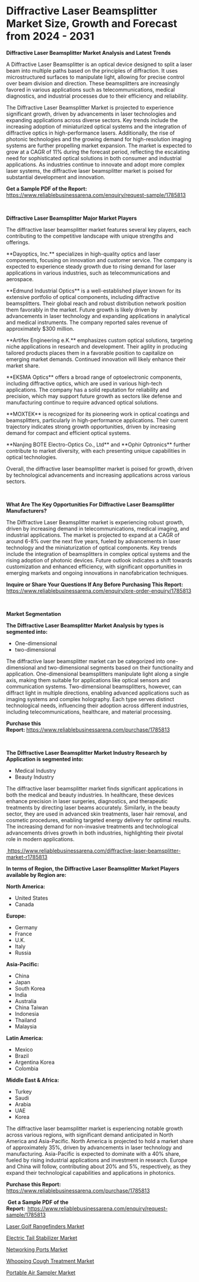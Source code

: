<p><h1>Diffractive Laser Beamsplitter Market Size, Growth and Forecast from 2024 - 2031</h1></p><p><strong>Diffractive Laser Beamsplitter Market Analysis and Latest Trends</strong></p>
<p><p>A Diffractive Laser Beamsplitter is an optical device designed to split a laser beam into multiple paths based on the principles of diffraction. It uses microstructured surfaces to manipulate light, allowing for precise control over beam division and direction. These beamsplitters are increasingly favored in various applications such as telecommunications, medical diagnostics, and industrial processes due to their efficiency and reliability.</p><p>The Diffractive Laser Beamsplitter Market is projected to experience significant growth, driven by advancements in laser technologies and expanding applications across diverse sectors. Key trends include the increasing adoption of miniaturized optical systems and the integration of diffractive optics in high-performance lasers. Additionally, the rise of photonic technologies and the growing demand for high-resolution imaging systems are further propelling market expansion. The market is expected to grow at a CAGR of 11% during the forecast period, reflecting the escalating need for sophisticated optical solutions in both consumer and industrial applications. As industries continue to innovate and adopt more complex laser systems, the diffractive laser beamsplitter market is poised for substantial development and innovation.</p></p>
<p><strong>Get a Sample PDF of the Report:&nbsp;</strong> <a href="https://www.reliablebusinessarena.com/enquiry/request-sample/1785813?utm_campaign=1841&utm_medium=2&utm_source=Github&utm_content=ia&utm_term=19122024&utm_id=diffractive-laser-beamsplitter">https://www.reliablebusinessarena.com/enquiry/request-sample/1785813</a></p>
<p>&nbsp;</p>
<p><strong>Diffractive Laser Beamsplitter Major Market Players</strong></p>
<p><p>The diffractive laser beamsplitter market features several key players, each contributing to the competitive landscape with unique strengths and offerings. </p><p>**Dayoptics, Inc.** specializes in high-quality optics and laser components, focusing on innovation and customer service. The company is expected to experience steady growth due to rising demand for laser applications in various industries, such as telecommunications and aerospace. </p><p>**Edmund Industrial Optics** is a well-established player known for its extensive portfolio of optical components, including diffractive beamsplitters. Their global reach and robust distribution network position them favorably in the market. Future growth is likely driven by advancements in laser technology and expanding applications in analytical and medical instruments. The company reported sales revenue of approximately $300 million.</p><p>**Artifex Engineering e.K.** emphasizes custom optical solutions, targeting niche applications in research and development. Their agility in producing tailored products places them in a favorable position to capitalize on emerging market demands. Continued innovation will likely enhance their market share.</p><p>**EKSMA Optics** offers a broad range of optoelectronic components, including diffractive optics, which are used in various high-tech applications. The company has a solid reputation for reliability and precision, which may support future growth as sectors like defense and manufacturing continue to require advanced optical solutions.</p><p>**MOXTEK** is recognized for its pioneering work in optical coatings and beamsplitters, particularly in high-performance applications. Their current trajectory indicates strong growth opportunities, driven by increasing demand for compact and efficient optical systems.</p><p>**Nanjing BOTE Electro-Optics Co., Ltd** and **Ophir Optronics** further contribute to market diversity, with each presenting unique capabilities in optical technologies. </p><p>Overall, the diffractive laser beamsplitter market is poised for growth, driven by technological advancements and increasing applications across various sectors.</p></p>
<p>&nbsp;</p>
<p><strong>What Are The Key Opportunities For Diffractive Laser Beamsplitter Manufacturers?</strong></p>
<p><p>The Diffractive Laser Beamsplitter market is experiencing robust growth, driven by increasing demand in telecommunications, medical imaging, and industrial applications. The market is projected to expand at a CAGR of around 6-8% over the next five years, fueled by advancements in laser technology and the miniaturization of optical components. Key trends include the integration of beamsplitters in complex optical systems and the rising adoption of photonic devices. Future outlook indicates a shift towards customization and enhanced efficiency, with significant opportunities in emerging markets and ongoing innovations in nanofabrication techniques.</p></p>
<p><strong>Inquire or Share Your Questions If Any Before Purchasing This Report:</strong> <a href="https://www.reliablebusinessarena.com/enquiry/pre-order-enquiry/1785813?utm_campaign=1841&utm_medium=2&utm_source=Github&utm_content=ia&utm_term=19122024&utm_id=diffractive-laser-beamsplitter">https://www.reliablebusinessarena.com/enquiry/pre-order-enquiry/1785813</a></p>
<p>&nbsp;</p>
<p><strong>Market Segmentation</strong></p>
<p><strong>The Diffractive Laser Beamsplitter Market Analysis by types is segmented into:</strong></p>
<p><ul><li>One-dimensional</li><li>two-dimensional</li></ul></p>
<p><p>The diffractive laser beamsplitter market can be categorized into one-dimensional and two-dimensional segments based on their functionality and application. One-dimensional beamsplitters manipulate light along a single axis, making them suitable for applications like optical sensors and communication systems. Two-dimensional beamsplitters, however, can diffract light in multiple directions, enabling advanced applications such as imaging systems and complex holography. Each type serves distinct technological needs, influencing their adoption across different industries, including telecommunications, healthcare, and material processing.</p></p>
<p><strong>Purchase this Report:&nbsp;</strong><a href="https://www.reliablebusinessarena.com/purchase/1785813?utm_campaign=1841&utm_medium=2&utm_source=Github&utm_content=ia&utm_term=19122024&utm_id=diffractive-laser-beamsplitter">https://www.reliablebusinessarena.com/purchase/1785813</a></p>
<p>&nbsp;</p>
<p><strong>The Diffractive Laser Beamsplitter Market Industry Research by Application is segmented into:</strong></p>
<p><ul><li>Medical Industry</li><li>Beauty Industry</li></ul></p>
<p><p>The diffractive laser beamsplitter market finds significant applications in both the medical and beauty industries. In healthcare, these devices enhance precision in laser surgeries, diagnostics, and therapeutic treatments by directing laser beams accurately. Similarly, in the beauty sector, they are used in advanced skin treatments, laser hair removal, and cosmetic procedures, enabling targeted energy delivery for optimal results. The increasing demand for non-invasive treatments and technological advancements drives growth in both industries, highlighting their pivotal role in modern applications.</p></p>
<p><a href="https://www.reliablebusinessarena.com/diffractive-laser-beamsplitter-market-r1785813?utm_campaign=1841&utm_medium=2&utm_source=Github&utm_content=ia&utm_term=19122024&utm_id=diffractive-laser-beamsplitter">&nbsp;https://www.reliablebusinessarena.com/diffractive-laser-beamsplitter-market-r1785813</a></p>
<p><strong>In terms of Region, the Diffractive Laser Beamsplitter Market Players available by Region are:</strong></p>
<p>
    <p> <strong> North America: </strong>
        <ul>
            <li>United States</li>
            <li>Canada</li>
        </ul>
        </p> 
    <p> <strong> Europe: </strong>
        <ul>
            <li>Germany</li>
            <li>France</li>
            <li>U.K.</li>
            <li>Italy</li>
            <li>Russia</li>
        </ul>
        </p> 
    <p> <strong> Asia-Pacific: </strong>
        <ul>
            <li>China</li>
            <li>Japan</li>
            <li>South Korea</li>
            <li>India</li>
            <li>Australia</li>
            <li>China Taiwan</li>
            <li>Indonesia</li>
            <li>Thailand</li>
            <li>Malaysia</li>
        </ul>
        </p> 
    <p> <strong> Latin America: </strong>
        <ul>
            <li>Mexico</li>
            <li>Brazil</li>
            <li>Argentina Korea</li>
            <li>Colombia</li>
        </ul>
        </p> 
    <p> <strong> Middle East & Africa: </strong>
        <ul>
            <li>Turkey</li>
            <li>Saudi</li>
            <li>Arabia</li>
            <li>UAE</li>
            <li>Korea</li>
        </ul>
    </p>
    </p>
<p><p>The diffractive laser beamsplitter market is experiencing notable growth across various regions, with significant demand anticipated in North America and Asia-Pacific. North America is projected to hold a market share of approximately 35%, driven by advancements in laser technology and manufacturing. Asia-Pacific is expected to dominate with a 40% share, fueled by rising industrial applications and investment in research. Europe and China will follow, contributing about 20% and 5%, respectively, as they expand their technological capabilities and applications in photonics.</p></p>
<p><strong>Purchase this Report: </strong><a href="https://www.reliablebusinessarena.com/purchase/1785813?utm_campaign=1841&utm_medium=2&utm_source=Github&utm_content=ia&utm_term=19122024&utm_id=diffractive-laser-beamsplitter">https://www.reliablebusinessarena.com/purchase/1785813</a></p>
<p>&nbsp;<strong>Get a Sample PDF of the Report:&nbsp;&nbsp;</strong><a href="https://www.reliablebusinessarena.com/enquiry/request-sample/1785813?utm_campaign=1841&utm_medium=2&utm_source=Github&utm_content=ia&utm_term=19122024&utm_id=diffractive-laser-beamsplitter">https://www.reliablebusinessarena.com/enquiry/request-sample/1785813</a></p>
<p><strong></strong></p>
<p><p><a href="https://www.linkedin.com/pulse/forecasted-growth-laser-golf-rangefinders-market-analyzing-fhtee?utm_campaign=1841&utm_medium=2&utm_source=Github&utm_content=ia&utm_term=19122024&utm_id=diffractive-laser-beamsplitter">Laser Golf Rangefinders Market</a></p><p><a href="https://github.com/julyju69/Market-Research-Report-List-5/blob/main/electric-tail-stabilizer-market.md?utm_campaign=1841&utm_medium=2&utm_source=Github&utm_content=ia&utm_term=19122024&utm_id=diffractive-laser-beamsplitter">Electric Tail Stabilizer Market</a></p><p><a href="https://www.linkedin.com/pulse/navigating-networking-ports-market-growth-7-cagr-key-l69fe?utm_campaign=1841&utm_medium=2&utm_source=Github&utm_content=ia&utm_term=19122024&utm_id=diffractive-laser-beamsplitter">Networking Ports Market</a></p><p><a href="https://www.linkedin.com/pulse/whooping-cough-treatment-market-dynamics-76-cagr-growth-key-h7qof?utm_campaign=1841&utm_medium=2&utm_source=Github&utm_content=ia&utm_term=19122024&utm_id=diffractive-laser-beamsplitter">Whooping Cough Treatment Market</a></p><p><a href="https://www.linkedin.com/pulse/portable-air-sampler-market-soar-7-cagr-from-2024-2031-zirzf?utm_campaign=1841&utm_medium=2&utm_source=Github&utm_content=ia&utm_term=19122024&utm_id=diffractive-laser-beamsplitter">Portable Air Sampler Market</a></p></p>